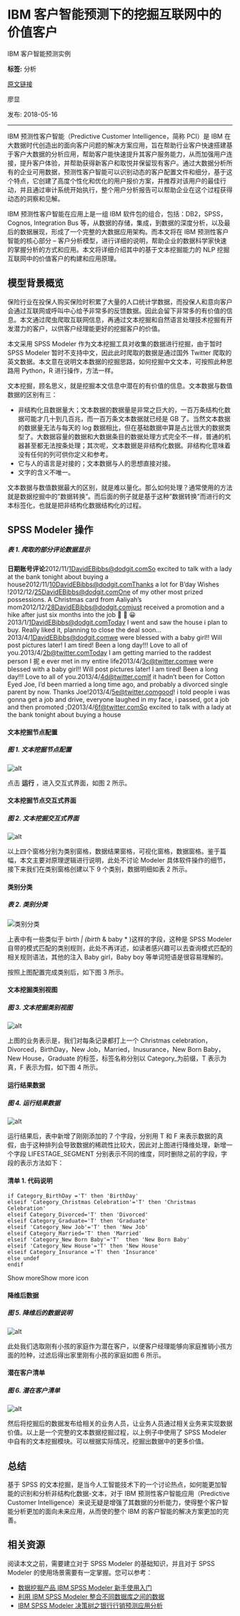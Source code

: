 # IBM 客户智能预测下的挖掘互联网中的价值客户
IBM 客户智能预测实例

**标签:** 分析

[原文链接](https://developer.ibm.com/zh/articles/ba-te-min-help-to-ex-pot-com/)

廖显

发布: 2018-05-16

* * *

IBM 预测性客户智能（Predictive Customer Intelligence，简称 PCI）是 IBM 在大数据时代创造出的面向客户问题的解决方案应用，旨在帮助行业客户快速搭建基于客户大数据的分析应用，帮助客户能快速提升其客户服务能力，从而加强用户连接，提升客户体验，并帮助获得新客户和取悦并保留现有客户。通过大数据分析所有的企业可用数据，预测性客户智能可以识别动态的客户配置文件和细分，基于这个特点，它创建了高度个性化和优化的用户报价方案，并推荐对该用户的最佳行动，并且通过审计系统开始执行，整个用户分析报告可以帮助企业在这个过程获得动态的洞察和见解。

IBM 预测性客户智能在应用上是一组 IBM 软件包的组合，包括：DB2，SPSS，Cognos, Integration Bus 等，从数据的存储，集成，到数据的深度分析，以及最后的数据展现，形成了一个完整的大数据应用架构。而本文将在 IBM 预测性客户智能的核心部分 – 客户分析模型，进行详细的说明，帮助企业的数据科学家快速的掌握分析的方式和应用。本文将详细介绍其中的基于文本挖掘能力的 NLP 挖掘互联网中的价值客户的构建和应用原理。

## 模型背景概览

保险行业在投保人购买保险时积累了大量的人口统计学数据，而投保人和意向客户会通过互联网或呼叫中心给予非常多的反馈数据。因此会留下非常多的有价值的信息。本文通过爬虫爬取互联网信息，再通过文本挖掘和自然语言处理技术挖掘有开发潜力的客户，以供客户经理能更好的挖掘客户的价值。

本文采用 SPSS Modeler 作为文本挖掘工具对收集的数据进行挖掘，由于暂时 SPSS Modeler 暂时不支持中文，因此此时爬取的数据是通过国外 Twitter 爬取的英文数据。本文意在说明文本数据的挖掘思路，如何挖掘中文文本，可按照此种思路用 Python，R 进行操作，方法一样。

文本挖掘，顾名思义，就是挖掘本文信息中潜在的有价值的信息。文本数据与数值数据的区别有三：

- 非结构化且数据量大；文本数据的数据量是非常之巨大的，一百万条结构化数据可能才几十到几百兆，而一百万条文本数据就已经是 GB 了。当然文本数据的数据量无法与每天的 log 数据相比，但在基础数据中算是占比很大的数据类型了。大数据容量的数据和大数据条目的数据处理方式完全不一样，普通的机器甚至都无法按条处理；其次呢，文本数据是非结构化数据。非结构化意味着没有任何的列可供你定义和参考。
- 它与人的语言是对接的；文本数据与人的思想直接对接。
- 文字的含义不唯一。

文本数据与数值数据最大的区别，就是难以量化。那么如何处理？通常使用的方法就是数据挖掘中的”数据转换”。而后面的例子就是基于这种”数据转换”而进行的文本标签化，也就是把非结构化数据结构化的过程。

## SPSS Modeler 操作

##### 表 1\. 爬取的部分评论数据显示

**日期****账号****评论**2012/11/1DavidEBibbs@dodgit.comSo excited to talk with a lady at the bank tonight about buying a house2012/11/10DavidEBibbs@dodgit.comThanks a lot for B’day Wishes !2012/12/25DavidEBibbs@dodgit.comOne of my other most prized possessions. A Christmas card from Aaliyah’s mom2012/12/28DavidEBibbs@dodgit.comjust received a promotion and a hike after just six months into the job 🙂 🙂 😀2013/1/1DavidEBibbs@dodgit.comToday I went and saw the house i plan to buy. Really liked it, planning to close the deal soon…2013/4/1DavidEBibbs@dodgit.comwe were blessed with a baby girl!! Will post pictures later! I am tired! Been a long day!!! Love to all of you.2013/4/2b@twitter.comToday I am getting married to the raddest person I 抳 e ever met in my entire life2013/4/3c@twitter.comwe were blessed with a baby girl!! Will post pictures later! I am tired! Been a long day!!! Love to all of you.2013/4/4d@twitter.comIf it hadn’t been for Cotton Eyed Joe, I’d been married a long time ago, and probably a divorced single parent by now. Thanks Joe!2013/4/5e@twitter.comgood! i told people i was gonna get a job and drive, everyone laughed in my face, i passed, got a job and then promoted ;D2013/4/6f@twitter.comSo excited to talk with a lady at the bank tonight about buying a house

#### 文本挖掘节点配置

##### 图 1\. 文本挖掘节点配置

![alt](../ibm_articles_img/ba-te-min-help-to-ex-pot-com_images_image001.png)

点击 **运行** ，进入交互式界面，如图 2 所示。

#### 文本挖掘节点交互式界面

##### 图 2\. 文本挖掘交互式界面

![alt](../ibm_articles_img/ba-te-min-help-to-ex-pot-com_images_image002.png)

以上四个窗格分别为类别窗格，数据结果窗格，可视化窗格，数据窗格。鉴于篇幅，本文主要对原理逻辑进行说明，此处不讨论 Modeler 具体软件操作的细节，接下来我们在类别窗格创建以下 9 个类别，数据明细如表 2 所示。

#### 类别分类

##### 表 2\. 类别分类

![类别分类](../ibm_articles_img/ba-te-min-help-to-ex-pot-com_images_table_2.png)

上表中有一些类似于 birth _\| (birth_ & baby \* )这样的字段，这种是 SPSS Modeler 自带的模式匹配的类别规则，此处不再详述，如读者感兴趣可以去查询模式匹配的相关规则语法，其他的注入 Baby girl，Baby boy 等单词短语是很容易理解的。

按照上图配置完成类别后，如下图 3 所示。

#### 文本挖掘类别视图

##### 图 3\. 文本挖掘类别视图

![alt](../ibm_articles_img/ba-te-min-help-to-ex-pot-com_images_image003.png)

上图的业务表示是，我们对每条记录都打上一个 Christmas celebration，Divorced，BirthDay，New Job，Married，Inusurance，New Born Baby，New House，Graduate 的标签，标签名称分别以 Category\_为前缀，T 表示为真，F 表示为假，如下图 4 所示。

#### 运行结果数据

##### 图 4\. 运行结果数据

![alt](../ibm_articles_img/ba-te-min-help-to-ex-pot-com_images_image004.png)

运行结果后，表中新增了刚刚添加的 7 个字段，分别用 T 和 F 来表示数据的真假，由于这种排列会导致数据的稀疏性比较大，因此对上图进行降维处理，新增一个字段 LIFESTAGE\_SEGMENT 分别表示不同的维度，同时删除之前的字段，字段的表示方法如下：

#### 清单 1\. 代码说明

```
if Category_BirthDay ='T' then 'BirthDay'
elseif 'Category_Christmas Celebration'='T' then 'Christmas Celebration'
elseif Category_Divorced='T' then 'Divorced'
elseif Category_Graduate='T' then 'Graduate'
elseif 'Category_New Job'='T' then 'New Job'
elseif Category_Married='T' then 'Married'
elseif 'Category_New Born Baby'='T'  then 'New Born Baby'
elseif 'Category_New House'='T' then 'New House'
elseif Category_Insurance ='T' then 'Insurance'
else undef
endif

```

Show moreShow more icon

#### 降维后数据

##### 图 5\. 降维后的数据说明

![alt](../ibm_articles_img/ba-te-min-help-to-ex-pot-com_images_image005.png)

此处我们选取刚有小孩的家庭作为潜在客户，以便客户经理能够向家庭推销小孩方面的险种，过滤后得出家里刚有小孩的家庭如图 6 所示。

#### 潜在客户清单

##### 图 6\. 潜在客户清单

![alt](../ibm_articles_img/ba-te-min-help-to-ex-pot-com_images_image006.png)

然后将挖掘后的数据发布给相关的业务人员，让业务人员通过相关业务来实现数据价值。以上是一个完整的文本数据挖掘过程，以上例子中使用了 SPSS Modeler 中自有的文本挖掘模块。可以根据实际情况，挖掘出数据中的更多价值。

## 总结

基于 SPSS 的文本挖掘，是当今人工智能技术下的一个讨论热点，如何能更加智能的识别和分析非结构化数据-文本，对于 IBM 预测性客户智能应用（Predictive Customer Intelligence）来说无疑是增强了其数据的分析能力，使得整个客户智能分析更加的面向未来应用，从而使的整个 IBM 的客户智能的解决方案更加的完善。

## 相关资源

阅读本文之前，需要建立对于 SPSS Modeler 的基础知识，并且对于 SPSS Modeler 的使用场景需要有一定掌握。您可以参考：

- [数据挖掘产品 IBM SPSS Modeler 新手使用入门](https://www.ibm.com/developerworks/cn/data/library/techarticle/dm-1103liuzp/index.html)
- [利用 IBM SPSS Modeler 整合不同数据库之间的数据](https://www.ibm.com/developerworks/cn/data/library/ba/ba-1403spssintegrate/index.html)
- [IBM SPSS Modeler 决策树之银行行销预测应用分析](https://www.ibm.com/developerworks/cn/data/library/ba/ba-1412spssmodelerbank/)